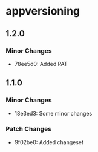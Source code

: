 # appversioning

## 1.2.0

### Minor Changes

- 78ee5d0: Added PAT

## 1.1.0

### Minor Changes

- 18e3ed3: Some minor changes

### Patch Changes

- 9f02be0: Added changeset
